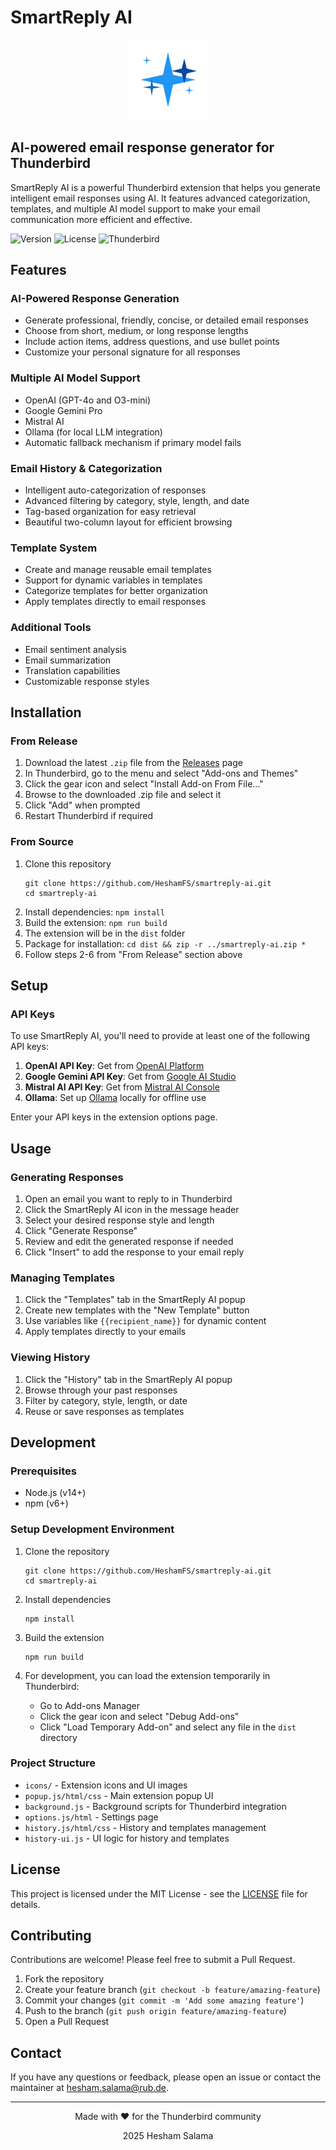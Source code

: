 # SmartReply AI

<div align="center">
  <img src="icons/sparkle-stars-icon.svg" alt="SmartReply AI Logo" width="128" height="128">
</div>

## AI-powered email response generator for Thunderbird

SmartReply AI is a powerful Thunderbird extension that helps you generate intelligent email responses using AI. It features advanced categorization, templates, and multiple AI model support to make your email communication more efficient and effective.

![Version](https://img.shields.io/badge/version-1.2.0-blue)
![License](https://img.shields.io/badge/license-MIT-green)
![Thunderbird](https://img.shields.io/badge/Thunderbird-78.0%2B-orange)

## Features

### AI-Powered Response Generation
- Generate professional, friendly, concise, or detailed email responses
- Choose from short, medium, or long response lengths
- Include action items, address questions, and use bullet points
- Customize your personal signature for all responses

### Multiple AI Model Support
- OpenAI (GPT-4o and O3-mini)
- Google Gemini Pro
- Mistral AI
- Ollama (for local LLM integration)
- Automatic fallback mechanism if primary model fails

### Email History & Categorization
- Intelligent auto-categorization of responses
- Advanced filtering by category, style, length, and date
- Tag-based organization for easy retrieval
- Beautiful two-column layout for efficient browsing

### Template System
- Create and manage reusable email templates
- Support for dynamic variables in templates
- Categorize templates for better organization
- Apply templates directly to email responses

### Additional Tools
- Email sentiment analysis
- Email summarization
- Translation capabilities
- Customizable response styles

## Installation

### From Release
1. Download the latest `.zip` file from the [Releases](https://github.com/HeshamFS/smartreply-ai/releases) page
2. In Thunderbird, go to the menu and select "Add-ons and Themes"
3. Click the gear icon and select "Install Add-on From File..."
4. Browse to the downloaded .zip file and select it
5. Click "Add" when prompted
6. Restart Thunderbird if required

### From Source
1. Clone this repository
   ```
   git clone https://github.com/HeshamFS/smartreply-ai.git
   cd smartreply-ai
   ```
2. Install dependencies: `npm install`
3. Build the extension: `npm run build`
4. The extension will be in the `dist` folder
5. Package for installation: `cd dist && zip -r ../smartreply-ai.zip *`
6. Follow steps 2-6 from "From Release" section above

## Setup

### API Keys
To use SmartReply AI, you'll need to provide at least one of the following API keys:

1. **OpenAI API Key**: Get from [OpenAI Platform](https://platform.openai.com/account/api-keys)
2. **Google Gemini API Key**: Get from [Google AI Studio](https://makersuite.google.com/app/apikey)
3. **Mistral AI API Key**: Get from [Mistral AI Console](https://console.mistral.ai/)
4. **Ollama**: Set up [Ollama](https://ollama.ai/) locally for offline use

Enter your API keys in the extension options page.

## Usage

### Generating Responses
1. Open an email you want to reply to in Thunderbird
2. Click the SmartReply AI icon in the message header
3. Select your desired response style and length
4. Click "Generate Response"
5. Review and edit the generated response if needed
6. Click "Insert" to add the response to your email reply

### Managing Templates
1. Click the "Templates" tab in the SmartReply AI popup
2. Create new templates with the "New Template" button
3. Use variables like `{{recipient_name}}` for dynamic content
4. Apply templates directly to your emails

### Viewing History
1. Click the "History" tab in the SmartReply AI popup
2. Browse through your past responses
3. Filter by category, style, length, or date
4. Reuse or save responses as templates

## Development

### Prerequisites
- Node.js (v14+)
- npm (v6+)

### Setup Development Environment
1. Clone the repository
   ```
   git clone https://github.com/HeshamFS/smartreply-ai.git
   cd smartreply-ai
   ```

2. Install dependencies
   ```
   npm install
   ```

3. Build the extension
   ```
   npm run build
   ```

4. For development, you can load the extension temporarily in Thunderbird:
   - Go to Add-ons Manager
   - Click the gear icon and select "Debug Add-ons"
   - Click "Load Temporary Add-on" and select any file in the `dist` directory

### Project Structure
- `icons/` - Extension icons and UI images
- `popup.js/html/css` - Main extension popup UI
- `background.js` - Background scripts for Thunderbird integration
- `options.js/html` - Settings page
- `history.js/html/css` - History and templates management
- `history-ui.js` - UI logic for history and templates

## License

This project is licensed under the MIT License - see the [LICENSE](LICENSE) file for details.

## Contributing

Contributions are welcome! Please feel free to submit a Pull Request.

1. Fork the repository
2. Create your feature branch (`git checkout -b feature/amazing-feature`)
3. Commit your changes (`git commit -m 'Add some amazing feature'`)
4. Push to the branch (`git push origin feature/amazing-feature`)
5. Open a Pull Request

## Contact

If you have any questions or feedback, please open an issue or contact the maintainer at [hesham.salama@rub.de](mailto:hesham.salama@rub.de).

---

<div align="center">
  <p>Made with ❤️ for the Thunderbird community</p>
  <p> 2025 Hesham Salama</p>
</div>
